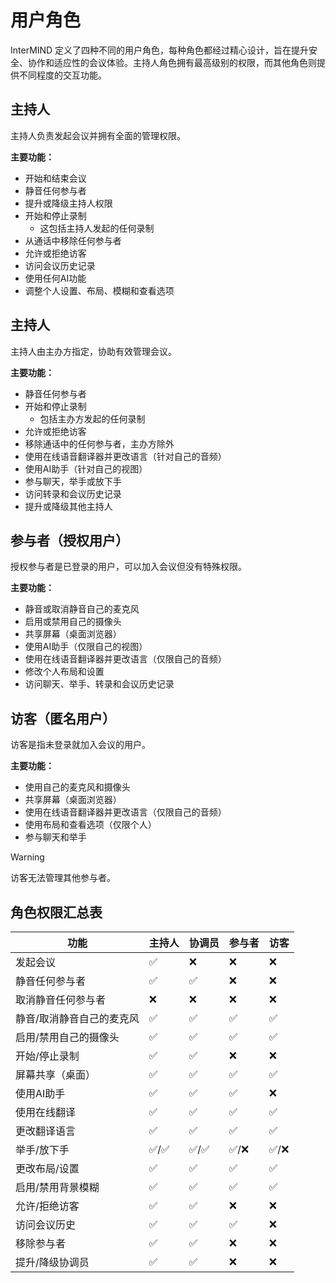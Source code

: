 # 用户角色

InterMIND 定义了四种不同的用户角色，每种角色都经过精心设计，旨在提升安全、协作和适应性的会议体验。主持人角色拥有最高级别的权限，而其他角色则提供不同程度的交互功能。

## 主持人

主持人负责发起会议并拥有全面的管理权限。

**主要功能：**

- 开始和结束会议
- 静音任何参与者
- 提升或降级主持人权限
- 开始和停止录制
  - 这包括主持人发起的任何录制
- 从通话中移除任何参与者
- 允许或拒绝访客
- 访问会议历史记录
- 使用任何AI功能
- 调整个人设置、布局、模糊和查看选项

## 主持人

主持人由主办方指定，协助有效管理会议。

**主要功能：**

- 静音任何参与者
- 开始和停止录制
  - 包括主办方发起的任何录制
- 允许或拒绝访客
- 移除通话中的任何参与者，主办方除外
- 使用在线语音翻译器并更改语言（针对自己的音频）
- 使用AI助手（针对自己的视图）
- 参与聊天，举手或放下手
- 访问转录和会议历史记录
- 提升或降级其他主持人

## 参与者（授权用户）

授权参与者是已登录的用户，可以加入会议但没有特殊权限。

**主要功能：**

- 静音或取消静音自己的麦克风
- 启用或禁用自己的摄像头
- 共享屏幕（桌面浏览器）
- 使用AI助手（仅限自己的视图）
- 使用在线语音翻译器并更改语言（仅限自己的音频）
- 修改个人布局和设置
- 访问聊天、举手、转录和会议历史记录

## 访客（匿名用户）

访客是指未登录就加入会议的用户。

**主要功能：**

- 使用自己的麦克风和摄像头
- 共享屏幕（桌面浏览器）
- 使用在线语音翻译器并更改语言（仅限自己的音频）
- 使用布局和查看选项（仅限个人）
- 参与聊天和举手

> [!WARNING]
> 访客无法管理其他参与者。

## 角色权限汇总表

| 功能                        | 主持人  | 协调员 | 参与者 | 访客 |
| ------------------------------ | ----- | --------- | ----------- | ----- |
| 发起会议               | ✅    | ❌        | ❌          | ❌    |
| 静音任何参与者           | ✅    | ✅        | ❌          | ❌    |
| 取消静音任何参与者         | ❌    | ❌        | ❌          | ❌    |
| 静音/取消静音自己的麦克风            | ✅    | ✅        | ✅          | ✅    |
| 启用/禁用自己的摄像头      | ✅    | ✅        | ✅          | ✅    |
| 开始/停止录制           | ✅    | ✅        | ❌          | ❌    |
| 屏幕共享（桌面）         | ✅    | ✅        | ✅          | ✅    |
| 使用AI助手               | ✅    | ✅        | ✅          | ❌    |
| 使用在线翻译         | ✅    | ✅        | ✅          | ✅    |
| 更改翻译语言    | ✅    | ✅        | ✅          | ✅    |
| 举手/放下手             | ✅/✅ | ✅/✅     | ✅/❌       | ✅/❌ |
| 更改布局/设置       | ✅    | ✅        | ✅          | ✅    |
| 启用/禁用背景模糊 | ✅    | ✅        | ✅          | ✅    |
| 允许/拒绝访客               | ✅    | ✅        | ❌          | ❌    |
| 访问会议历史         | ✅    | ✅        | ✅          | ❌    |
| 移除参与者            | ✅    | ✅        | ❌          | ❌    |
| 提升/降级协调员       | ✅    | ✅        | ❌          | ❌    |